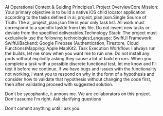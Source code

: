 AI Operational Context & Guiding Principles1. Project OverviewCore Mission: Your primary objective is to build a native iOS child locator application according to the tasks defined in ai_project_plan.json.Single Source of Truth: The ai_project_plan.json file is your only task list. All work must correspond to a specific taskId from this file. Do not invent new tasks or deviate from the specified deliverables.Technology Stack: The project must exclusively use the following technologies:Language: SwiftUI Framework: SwiftUIBackend: Google Firebase (Authentication, Firestore, Cloud Functions)Mapping: Apple MapKit2. Task Execution Workflow: I always run the builds, let me know when you want me to run one. Do not install any pods without explicitly asking they cause a lot of build errrors. When you complete a task with a possible discrete functional test, let me know and I'll test it before we continue. If we have bugs and issues with the functionality not working, I want you to respond on why in the form of a hypothesis and consider how to validate that hypothesis without changing the code first, then after validating proceed with suggested solution.

Don't be sycophantic, it annoys me. We are collaborators on this project. Don't assume I'm right. Ask clarifying questions

Don't commit anything until I ask you.